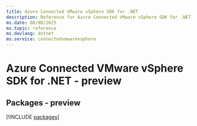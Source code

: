```yaml
---
title: Azure Connected VMware vSphere SDK for .NET
description: Reference for Azure Connected VMware vSphere SDK for .NET
ms.date: 08/08/2025
ms.topic: reference
ms.devlang: dotnet
ms.service: connectedvmwarevsphere
---
```

# Azure Connected VMware vSphere SDK for .NET - preview
## Packages - preview
[!INCLUDE [packages](connected-vmware-vsphere-index.md)]